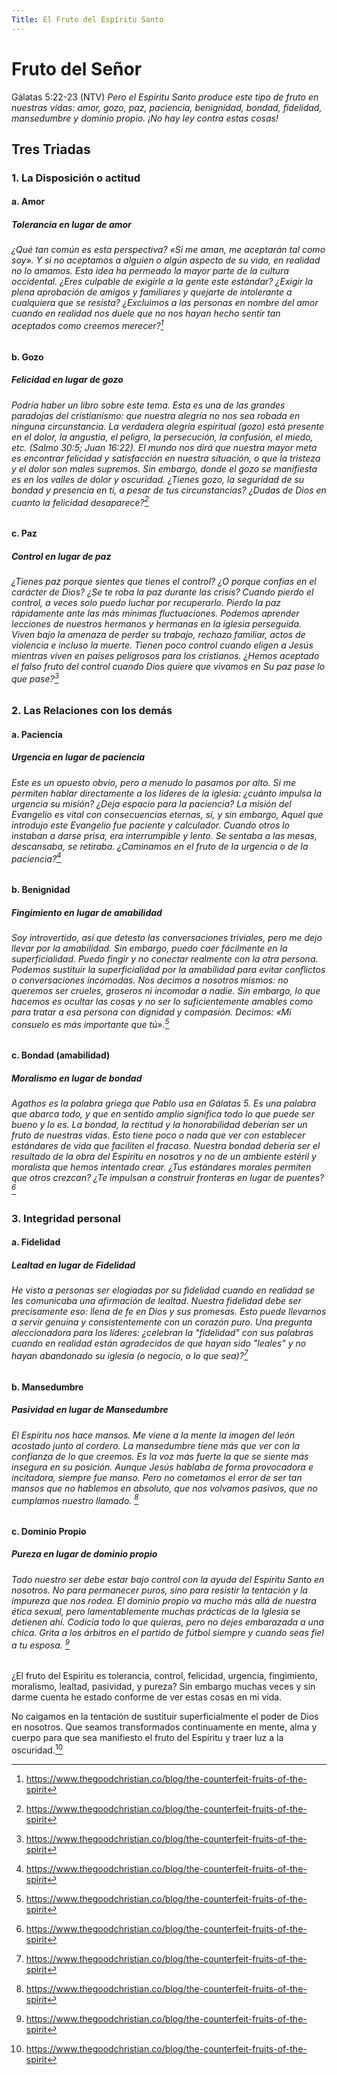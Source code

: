 ```yaml
---
Title: El Fruto del Espíritu Santo
---
```


# Fruto del Señor

Gálatas 5:22-23 (NTV)
*Pero el Espíritu Santo produce este tipo de fruto en nuestras vidas: amor, gozo, paz, paciencia, benignidad, bondad, fidelidad, mansedumbre y dominio propio. ¡No hay ley contra estas cosas!*

## Tres Triadas

### 1. **La Disposición o actitud**

#### a. Amor

##### Tolerancia en lugar de amor

###### ¿Qué tan común es esta perspectiva? «Si me aman, me aceptarán tal como soy». Y si no aceptamos a alguien o algún aspecto de su vida, en realidad no lo amamos. Esta idea ha permeado la mayor parte de la cultura occidental.   ¿Eres culpable de exigirle a la gente este estándar? ¿Exigir la plena aprobación de amigos y familiares y quejarte de intolerante a cualquiera que se resista? ¿Excluimos a las personas en nombre del amor cuando en realidad nos duele que no nos hayan hecho sentir tan aceptados como creemos merecer?[^1]

#### b. Gozo

##### Felicidad en lugar de gozo

###### Podría haber un libro sobre este tema. Esta es una de las grandes paradojas del cristianismo: que nuestra alegría no nos sea robada en ninguna circunstancia. La verdadera alegría espiritual (gozo) está presente en el dolor, la angustia, el peligro, la persecución, la confusión, el miedo, etc. (Salmo 30:5; Juan 16:22). El mundo nos dirá que nuestra mayor meta es encontrar felicidad y satisfacción en nuestra situación, o que la tristeza y el dolor son males supremos. Sin embargo, donde el gozo se manifiesta es en los valles de dolor y oscuridad. ¿Tienes gozo, la seguridad de su bondad y presencia en ti, a pesar de tus circunstancias? ¿Dudas de Dios en cuanto la felicidad desaparece?[^1]

#### c. Paz

##### Control en lugar de paz

###### ¿Tienes paz porque sientes que tienes el control? ¿O porque confías en el carácter de Dios? ¿Se te roba la paz durante las crisis? Cuando pierdo el control, a veces solo puedo luchar por recuperarlo. Pierdo la paz rápidamente ante las más mínimas fluctuaciones. Podemos aprender lecciones de nuestros hermanos y hermanas en la iglesia perseguida. Viven bajo la amenaza de perder su trabajo,  rechazo familiar, actos de violencia e incluso la muerte. Tienen poco control cuando eligen a Jesús mientras viven en países peligrosos para los cristianos. ¿Hemos aceptado el falso fruto del control cuando Dios quiere que vivamos en Su paz pase lo que pase?[^1]

### 2. **Las Relaciones con los demás**

#### a. Paciencia

##### Urgencia en lugar de paciencia

###### Este es un opuesto obvio, pero a menudo lo pasamos por alto. Si me permiten hablar directamente a los líderes de la iglesia: ¿cuánto impulsa la urgencia su misión? ¿Deja espacio para la paciencia? La misión del Evangelio es vital con consecuencias eternas, sí, y sin embargo, Aquel que introdujo este Evangelio fue paciente y calculador. Cuando otros lo instaban a darse prisa, era interrumpible y lento. Se sentaba a las mesas, descansaba, se retiraba. ¿Caminamos en el fruto de la urgencia o de la paciencia?[^1]

#### b. Benignidad

##### Fingimiento en lugar de amabilidad

###### Soy introvertido, así que detesto las conversaciones triviales, pero me dejo llevar por la amabilidad. Sin embargo, puedo caer fácilmente en la superficialidad. Puedo fingir y no conectar realmente con la otra persona. Podemos sustituir la superficialidad por la amabilidad para evitar conflictos o conversaciones incómodas. Nos decimos a nosotros mismos: no queremos ser crueles, groseros ni incomodar a nadie. Sin embargo, lo que hacemos es ocultar las cosas y no ser lo suficientemente amables como para tratar a esa persona con dignidad y compasión. Decimos: «Mi consuelo es más importante que tú».[^1]

#### c. Bondad (amabilidad)

##### Moralismo en lugar de bondad

###### Agathos es la palabra griega que Pablo usa en Gálatas 5. Es una palabra que abarca todo, y que en sentido amplio significa todo lo que puede ser bueno y lo es. La bondad, la rectitud y la honorabilidad deberían ser un fruto de nuestras vidas. Esto tiene poco o nada que ver con establecer estándares de vida que faciliten el fracaso. Nuestra bondad debería ser el resultado de la obra del Espíritu en nosotros y no de un ambiente estéril y moralista que hemos intentado crear. ¿Tus estándares morales permiten que otros crezcan? ¿Te impulsan a construir fronteras en lugar de puentes? [^1]

### 3. **Integridad personal**

#### a. Fidelidad

##### Lealtad en lugar de Fidelidad

###### He visto a personas ser elogiadas por su fidelidad cuando en realidad se les comunicaba una afirmación de lealtad. Nuestra fidelidad debe ser precisamente eso: llena de fe en Dios y sus promesas. Esto puede llevarnos a servir genuina y consistentemente con un corazón puro. Una pregunta aleccionadora para los líderes: ¿celebran la "fidelidad" con sus palabras cuando en realidad están agradecidos de que hayan sido "leales" y no hayan abandonado su iglesia (o negocio, o lo que sea)?[^1]


#### b. Mansedumbre

##### Pasividad en lugar de Mansedumbre

###### El Espíritu nos hace mansos. Me viene a la mente la imagen del león acostado junto al cordero. La mansedumbre tiene más que ver con la confianza de lo que creemos. Es la voz más fuerte la que se siente más insegura en su posición. Aunque Jesús hablaba de forma provocadora e incitadora, siempre fue manso. Pero no cometamos el error de ser tan mansos que no hablemos en absoluto, que nos volvamos pasivos, que no cumplamos nuestro llamado. [^1]

#### c. Dominio Propio

##### Pureza en lugar de dominio propio

###### Todo nuestro ser debe estar bajo control con la ayuda del Espíritu Santo en nosotros. No para permanecer puros, sino para resistir la tentación y la impureza que nos rodea. El dominio propio va mucho más allá de nuestra ética sexual, pero lamentablemente muchas prácticas de la Iglesia se detienen ahí. Codicia todo lo que quieras, pero no dejes embarazada a una chica. Grita a los árbitros en el partido de fútbol siempre y cuando seas fiel a tu esposa. [^1]

¿El fruto del Espiritu es tolerancia, control, felicidad, urgencia, fingimiento, moralismo, lealtad, pasividad, y pureza? Sin embargo muchas veces y sin darme cuenta he estado conforme de ver estas cosas en mi vida. 

No caigamos en la tentación de sustituir superficialmente el poder de Dios en nosotros. Que seamos transformados continuamente en mente, alma y cuerpo para que sea manifiesto el fruto del Espíritu y traer luz a la oscuridad.[^1]

[^1]: https://www.thegoodchristian.co/blog/the-counterfeit-fruits-of-the-spirit